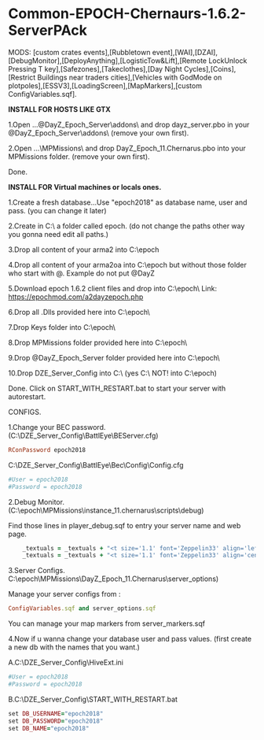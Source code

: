 # Common-EPOCH-Chernaurs-1.6.2-ServerPAck

MODS: 
[custom crates events],[Rubbletown event],[WAI],[DZAI],[DebugMonitor],[DeployAnything],[LogisticTow&Lift],[Remote LockUnlock Pressing T key],[Safezones],[Takeclothes],[Day Night Cycles],[Coins],[Restrict Buildings near traders cities],[Vehicles with GodMode on plotpoles],[ESSV3],[LoadingScreen],[MapMarkers],[custom ConfigVariables.sqf].

**INSTALL FOR HOSTS LIKE GTX** 

1.Open ...\@DayZ_Epoch_Server\addons\ and drop dayz_server.pbo in your \@DayZ_Epoch_Server\addons\  (remove your own first).

2.Open ...\MPMissions\ and drop DayZ_Epoch_11.Chernarus.pbo into your MPMissions folder. (remove your own first).

Done.

**INSTALL FOR Virtual machines or locals ones.** 

1.Create a fresh database...Use "epoch2018" as database name, user and pass. (you can change it later)

2.Create in C:\ a folder called epoch. (do not change the paths other way you gonna need edit all paths.)

3.Drop all content of your arma2 into C:\epoch

4.Drop all content of your arma2oa into C:\epoch  but without those folder who start with @. Example do not put @DayZ

5.Download epoch 1.6.2 client files and drop into C:\epoch\   Link: https://epochmod.com/a2dayzepoch.php

6.Drop all .Dlls provided here into C:\epoch\

7.Drop Keys folder into C:\epoch\

8.Drop MPMissions folder provided here into C:\epoch\

9.Drop @DayZ_Epoch_Server folder provided here into C:\epoch\

10.Drop DZE_Server_Config into C:\   (yes C:\ NOT! into C:\epoch\)

Done. Click on START_WITH_RESTART.bat to start your server with autorestart.


CONFIGS.

1.Change your BEC password. (C:\DZE_Server_Config\BattlEye\BEServer.cfg)
```ruby
RConPassword epoch2018
```
C:\DZE_Server_Config\BattlEye\Bec\Config\Config.cfg
```ruby
#User = epoch2018
#Password = epoch2018
```


2.Debug Monitor. (C:\epoch\MPMissions\instance_11.chernarus\scripts\debug\)

Find those lines in player_debug.sqf to entry your server name and web page.
```ruby
	_textuals = _textuals + "<t size='1.1' font='Zeppelin33' align='left' color='#FFCC00'>ServerName</t><br/><br/>";
	_textuals = _textuals + "<t size='1.1' font='Zeppelin33' align='center' color='#FFCC00'>Discord</t><br/>";
```
3.Server Configs. C:\epoch\MPMissions\DayZ_Epoch_11.Chernarus\server_options\)

Manage your server configs from :
```ruby
ConfigVariables.sqf and server_options.sqf
```
You can manage your map markers from server_markers.sqf


4.Now if u wanna change your database user and pass values. (first create a new db with the names that you want.)

A.C:\DZE_Server_Config\HiveExt.ini
```ruby
#User = epoch2018
#Password = epoch2018
```

B.C:\DZE_Server_Config\START_WITH_RESTART.bat
```ruby
set DB_USERNAME="epoch2018"
set DB_PASSWORD="epoch2018"
set DB_NAME="epoch2018"
```
